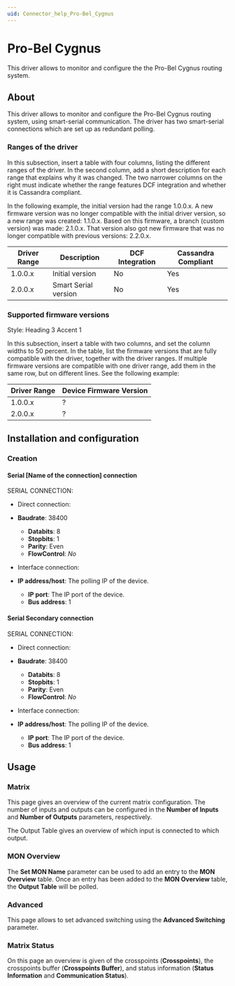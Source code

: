 ```yaml
---
uid: Connector_help_Pro-Bel_Cygnus
---
```


# Pro-Bel Cygnus

This driver allows to monitor and configure the the Pro-Bel Cygnus routing system.

## About

This driver allows to monitor and configure the Pro-Bel Cygnus routing system, using smart-serial communication. The driver has two smart-serial connections which are set up as redundant polling.

### Ranges of the driver

In this subsection, insert a table with four columns, listing the different ranges of the driver. In the second column, add a short description for each range that explains why it was changed. The two narrower columns on the right must indicate whether the range features DCF integration and whether it is Cassandra compliant.

In the following example, the initial version had the range 1.0.0.x. A new firmware version was no longer compatible with the initial driver version, so a new range was created: 1.1.0.x. Based on this firmware, a branch (custom version) was made: 2.1.0.x. That version also got new firmware that was no longer compatible with previous versions: 2.2.0.x.

| **Driver Range** | **Description**      | **DCF Integration** | **Cassandra Compliant** |
|------------------|----------------------|---------------------|-------------------------|
| 1.0.0.x          | Initial version      | No                  | Yes                     |
| 2.0.0.x          | Smart Serial version | No                  | Yes                     |

### Supported firmware versions

Style: Heading 3 Accent 1

In this subsection, insert a table with two columns, and set the column widths to 50 percent. In the table, list the firmware versions that are fully compatible with the driver, together with the driver ranges. If multiple firmware versions are compatible with one driver range, add them in the same row, but on different lines. See the following example:

| **Driver Range** | **Device Firmware Version** |
|------------------|-----------------------------|
| 1.0.0.x          | ?                           |
| 2.0.0.x          | ?                           |

## Installation and configuration

### Creation

#### Serial \[Name of the connection\] connection

SERIAL CONNECTION:

- Direct connection:

- **Baudrate**: 38400
  - **Databits**: 8
  - **Stopbits**: 1
  - **Parity**: Even
  - **FlowControl**: *No*

- Interface connection:

- **IP address/host**: The polling IP of the device.
  - **IP port**: The IP port of the device.
  - **Bus address**: 1

#### Serial Secondary connection

SERIAL CONNECTION:

- Direct connection:

- **Baudrate**: 38400
  - **Databits**: 8
  - **Stopbits**: 1
  - **Parity**: Even
  - **FlowControl**: *No*

- Interface connection:

- **IP address/host**: The polling IP of the device.
  - **IP port**: The IP port of the device.
  - **Bus address**: 1

## Usage

### Matrix

This page gives an overview of the current matrix configuration. The number of inputs and outputs can be configured in the **Number of Inputs** and **Number of Outputs** parameters, respectively.

The Output Table gives an overview of which input is connected to which output.

### MON Overview

The **Set MON Name** parameter can be used to add an entry to the **MON Overview** table. Once an entry has been added to the **MON Overview** table, the **Output Table** will be polled.

### Advanced

This page allows to set advanced switching using the **Advanced Switching** parameter.

### Matrix Status

On this page an overview is given of the crosspoints (**Crosspoints**), the crosspoints buffer (**Crosspoints Buffer**), and status information (**Status Information** and **Communication Status**).
